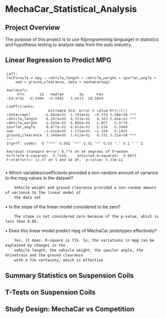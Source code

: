 # MechaCar_Statistical_Analysis

## Project Overview
The purpose of this project is to use R(programming language) in statistics and hypothesis testing to analyze data from the auto industry.


## Linear Regression to Predict MPG
![Linear Regression](https://github.com/amburu4159/MechaCar_Statistical_Analysis/blob/main/images/Linear%20Regression%20to%20Predict%20MPG.PNG)

•	Which variables/coefficients provided a non-random amount of variance to the mpg values in the dataset?
		
		Vehicle weight and ground clearance provided a non-random amount of variance to the linear model of 
		the data set

•	Is the slope of the linear model considered to be zero? 
		
		The slope is not considered zero because of the p-value, which is less than 0.05.

•	Does this linear model predict mpg of MechaCar prototypes effectively? 
		
		Yes, it does. R-square is 71%. So, the variations in mpg can be explained by changes in the 
		vehicle length, the vehicle weight, the spoiler angle, the drivetrain and the ground clearance 
		with a 71% certainty, which is effective



## Summary Statistics on Suspension Coils

 
## T-Tests on Suspension Coils


## Study Design: MechaCar vs Competition


